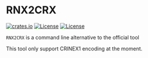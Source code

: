RNX2CRX
=======

[![crates.io](https://img.shields.io/crates/v/rnx2crx.svg)](https://crates.io/crates/rnx2crx)
[![License](https://img.shields.io/badge/license-Apache%202.0-blue?style=flat-square)](https://github.com/gwbres/rinex/blob/main/LICENSE-APACHE)
[![License](https://img.shields.io/badge/license-MIT-blue?style=flat-square)](https://github.com/gwbres/hatanaka/rinex/main/LICENSE-MIT) 

`RNX2CRX` is a command line alternative to the official tool

This tool only support CRINEX1 encoding at the moment. 
